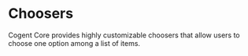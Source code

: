# Choosers

Cogent Core provides highly customizable choosers that allow users to choose one option among a list of items.

